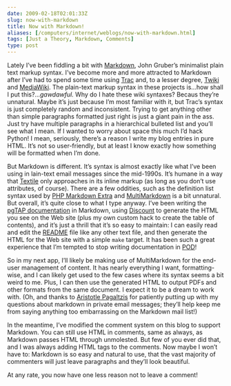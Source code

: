 ```yaml
--- 
date: 2009-02-18T02:01:33Z
slug: now-with-markdown
title: Now with Markdown!
aliases: [/computers/internet/weblogs/now-with-markdown.html]
tags: [Just a Theory, Markdown, Comments]
type: post
---
```


Lately I’ve been fiddling a bit with [Markdown], John Gruber’s minimalist plain
text markup syntax. I’ve become more and more attracted to Markdown after I’ve
had to spend some time using [Trac] and, to a lesser degree, [Twiki] and
[MediaWiki]. The plain-text markup syntax in these projects is…how shall I put
this?…*gawdawful.* Why do I hate these wiki syntaxes? Becaus they’re unnatural.
Maybe it’s just because I’m most familiar with it, but Trac’s syntax is just
completely random and inconsistent. Trying to get anything other than simple
paragraphs formatted just right is just a giant pain in the ass. Just try have
multiple paragraphs in a hierarchical bulleted list and you’ll see what I mean.
If I wanted to worry about space this much I’d hack Python! I mean, seriously,
there’s a reason I write my blog entries in pure HTML. It’s not so
user-friendly, but at least I know exactly how something will be formatted when
I’m done.

But Markdown is different. It’s syntax is almost exactly like what I’ve been
using in lain-text email messages since the mid-1990s. It’s humane in a way that
[Textile] only approaches in its inline markup (as long as you don’t use
attributes, of course). There are a few oddities, such as the definition list
syntax used by [PHP Markdown Extra] and [MultiMarkdown] is a bit unnatural. But
overall, it’s quite close to what I type anyway. I’ve been writing the [pgTAP
documentation] in Markdown, using [Discount] to generate the HTML you see on the
Web site (plus my own custom hack to create the table of contents), and it’s
just a thrill that it’s so easy to maintain: I can easily read and edit the
[README] file like any other text file, and then generate the HTML for the Web
site with a simple `make` target. It has been such a great experience that I’m
tempted to stop writing documentation in [POD]!

So in my next app, I’ll likely be making use of MultiMarkdown for the end-user
management of content. It has nearly everything I want, formatting-wise, and I
can likely get used to the few cases where its syntax seems a bit weird to me.
Plus, I can then use the generated HTML to output PDFs and other formats from
the same document. I expect it to be a dream to work with. (Oh, and thanks to
[Aristotle Pagaltzis] for patiently putting up with my questions about markdown
in private email messages; they’ll help keep me from saying anything too
embarrassing on the Markdown mail list!)

In the meantime, I’ve modified the comment system on this blog to support
Markdown. You can still use HTML in comments, same as always, as Markdown passes
HTML through unmolested. But few of you ever did that, and I was always adding
HTML tags to the comments. Now maybe I won’t have to: Markdown is so easy and
natural to use, that the vast majority of commenters will just leave paragraphs
and they’ll look beautiful.

At any rate, you now have one less reason not to leave a comment!

  [Markdown]: https://daringfireball.net/projects/markdown/
    "Daring Fireball: Markdown"
  [Trac]: http://trac.edgewall.org/ "The Trac Project"
  [Twiki]: http://www.twiki.org/
    "TWiki® - the Open Source Enterprise Wiki and Web 2.0 Application Platform"
  [MediaWiki]: http://www.mediawiki.org/wiki/MediaWiki
  [Textile]: http://www.textism.com/tools/textile/
    "Textile: A Humane Web Text Generator"
  [PHP Markdown Extra]: http://michelf.com/projects/php-markdown/extra/
  [MultiMarkdown]: http://fletcherpenney.net/multimarkdown/
  [pgTAP documentation]: http://pgtap.projects.postgresql.org/documentation.html
  [Discount]: http://www.pell.portland.or.us/~orc/Code/markdown/
    "Discount — a C implementation of the Markdown markup language"
  [README]: https://svn.kineticode.com/pgtap/trunk/README.pgtap "pgTAP README"
  [POD]: http://perldoc.perl.org/perlpod.html
    "perlpod - the Plain Old Documentation format"
  [Aristotle Pagaltzis]: http://plasmasturm.org/
